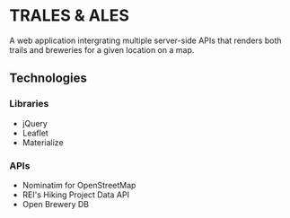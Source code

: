 # TRALES & ALES

A web application intergrating multiple server-side APIs that renders both trails and breweries for a given location on a map.

## Technologies

### Libraries

- jQuery
- Leaflet
- Materialize

### APIs

- Nominatim for OpenStreetMap
- REI's Hiking Project Data API
- Open Brewery DB
